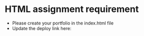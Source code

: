 # HTML assignment requirement

- Please create your portfolio in the index.html file
- Update the deploy link here:
